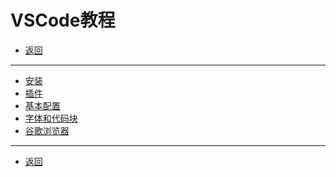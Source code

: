 # VSCode教程

- [返回](../README.md)

---

- [安装](./install.md)
- [插件](./plugins.md)
- [基本配置](./config.md)
- [字体和代码块](./font.md)
- [谷歌浏览器](./chrome.md)

---

- [返回](../README.md)

<!-- js处理背景和css样式 -->
<script type="module" src="/js/github.js"></script>
